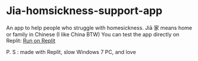 # Jia-homsickness-support-app
An app to help people who struggle with homesickness. Jiā 家 means home or family in Chinese (I like China BTW)
You can test the app directly on Replit:
[Run on Replit](https://replit.com/@khdyjhalshlh779/homesickness-support-app)


P. S : made with Replit, slow Windows 7 PC, and love
